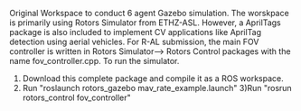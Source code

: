 Original Workspace to conduct 6 agent Gazebo simulation. The worskpace is primarily using Rotors Simulator from ETHZ-ASL. However, a AprilTags package is also included to implement 
CV applications like AprilTag detection using aerial vehicles. For R-AL submission, the main FOV controller is written in Rotors Simulator--> Rotors Control packages with the name fov_controller.cpp.
To run the simulator. 
1) Download this complete package and compile it as a ROS workspace.
2) Run "roslaunch rotors_gazebo mav_rate_example.launch"
3)Run "rosrun rotors_control fov_controller"

